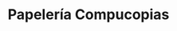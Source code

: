 ---
title: "Papelería Compucopias"
url: /tenosique-de-pino-suarez/papeleria-compucopias/
shop: material de oficina
---